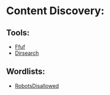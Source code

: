 # Content Discovery:

## Tools:
* [Ffuf](https://github.com/ffuf/ffuf)
* [Dirsearch](https://github.com/maurosoria/dirsearch)

## Wordlists: 
* [RobotsDisallowed](https://github.com/danielmiessler/RobotsDisallowed)
